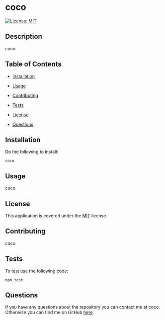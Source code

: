 # coco
[![License: MIT](https://img.shields.io/badge/License-MIT-yellow.svg)](https://opensource.org/licenses/MIT)

## Description

coco

## Table of Contents

- [Installation](#Installation)

- [Usage](#Usage)

- [Contributing](#Contributing)

- [Tests](#Tests)

- [License](#License)

- [Questions](#Questions)

## Installation

Do the following to install:
```
coco
```

## Usage

coco

## License

This application is covered under the [MIT](https://opensource.org/licenses/MIT) license.

## Contributing

coco

## Tests

To test use the following code:
```
npm test
```

## Questions

If you have any questions about the repository you can contact me at coco. Otherwise you can find me on GitHub [here](https://github.com/coco).
